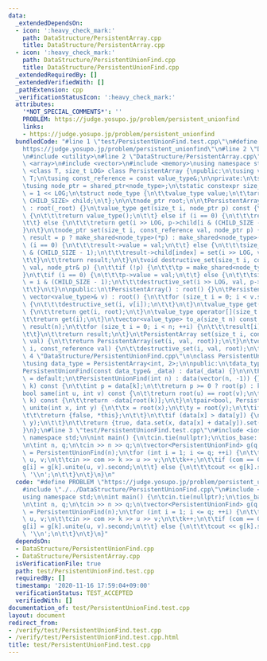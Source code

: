 ```yaml
---
data:
  _extendedDependsOn:
  - icon: ':heavy_check_mark:'
    path: DataStructure/PersistentArray.cpp
    title: DataStructure/PersistentArray.cpp
  - icon: ':heavy_check_mark:'
    path: DataStructure/PersistentUnionFind.cpp
    title: DataStructure/PersistentUnionFind.cpp
  _extendedRequiredBy: []
  _extendedVerifiedWith: []
  _pathExtension: cpp
  _verificationStatusIcon: ':heavy_check_mark:'
  attributes:
    '*NOT_SPECIAL_COMMENTS*': ''
    PROBLEM: https://judge.yosupo.jp/problem/persistent_unionfind
    links:
    - https://judge.yosupo.jp/problem/persistent_unionfind
  bundledCode: "#line 1 \"test/PersistentUnionFind.test.cpp\"\n#define PROBLEM \"\
    https://judge.yosupo.jp/problem/persistent_unionfind\"\n#line 2 \"DataStructure/PersistentUnionFind.cpp\"\
    \n#include <utility>\n#line 2 \"DataStructure/PersistentArray.cpp\"\n#include\
    \ <array>\n#include <vector>\n#include <memory>\nusing namespace std;\n\ntemplate\
    \ <class T, size_t LOG> class PersistentArray {\npublic:\n\tusing value_type =\
    \ T;\n\tusing const_reference = const value_type&;\n\nprivate:\n\tstruct node_type;\n\
    \tusing node_ptr = shared_ptr<node_type>;\n\tstatic constexpr size_t CHILD_SIZE\
    \ = 1 << LOG;\n\tstruct node_type {\n\t\tvalue_type value;\n\t\tarray<node_ptr,\
    \ CHILD_SIZE> child;\n\t};\n\n\tnode_ptr root;\n\n\tPersistentArray(node_ptr _root)\
    \ : root(_root) {}\n\tvalue_type get(size_t i, node_ptr p) const {\n\t\tif (!p)\
    \ {\n\t\t\treturn value_type();\n\t\t} else if (i == 0) {\n\t\t\treturn p->value;\n\
    \t\t} else {\n\t\t\treturn get(i >> LOG, p->child[i & (CHILD_SIZE - 1)]);\n\t\t\
    }\n\t}\n\tnode_ptr set(size_t i, const_reference val, node_ptr p) {\n\t\tnode_ptr\
    \ result = p ? make_shared<node_type>(*p) : make_shared<node_type>();\n\t\tif\
    \ (i == 0) {\n\t\t\tresult->value = val;\n\t\t} else {\n\t\t\tsize_t index = i\
    \ & (CHILD_SIZE - 1);\n\t\t\tresult->child[index] = set(i >> LOG, val, result->child[index]);\n\
    \t\t}\n\t\treturn result;\n\t}\n\tvoid destructive_set(size_t i, const_reference\
    \ val, node_ptr& p) {\n\t\tif (!p) {\n\t\t\tp = make_shared<node_type>();\n\t\t\
    }\n\t\tif (i == 0) {\n\t\t\tp->value = val;\n\t\t} else {\n\t\t\tsize_t index\
    \ = i & (CHILD_SIZE - 1);\n\t\t\tdestructive_set(i >> LOG, val, p->child[index]);\n\
    \t\t}\n\t}\n\npublic:\n\tPersistentArray() : root() {}\n\tPersistentArray(const\
    \ vector<value_type>& v) : root() {\n\t\tfor (size_t i = 0; i < v.size(); ++i)\
    \ {\n\t\t\tdestructive_set(i, v[i]);\n\t\t}\n\t}\n\tvalue_type get(size_t i) const\
    \ {\n\t\treturn get(i, root);\n\t}\n\tvalue_type operator[](size_t i) const {\n\
    \t\treturn get(i);\n\t}\n\tvector<value_type> to_a(size_t n) const {\n\t\tvector<value_type>\
    \ result(n);\n\t\tfor (size_t i = 0; i < n; ++i) {\n\t\t\tresult[i] = get(i);\n\
    \t\t}\n\t\treturn result;\n\t}\n\tPersistentArray set(size_t i, const_reference\
    \ val) {\n\t\treturn PersistentArray(set(i, val, root));\n\t}\n\tvoid destructive_set(size_t\
    \ i, const_reference val) {\n\t\tdestructive_set(i, val, root);\n\t}\n};\n#line\
    \ 4 \"DataStructure/PersistentUnionFind.cpp\"\n\nclass PersistentUnionFind {\n\
    \tusing data_type = PersistentArray<int, 2>;\n\npublic:\n\tdata_type data;\n\t\
    PersistentUnionFind(const data_type& _data) : data(_data) {}\n\n\tPersistentUnionFind()\
    \ = default;\n\tPersistentUnionFind(int n) : data(vector(n, -1)) {}\n\tint root(int\
    \ k) const {\n\t\tint p = data[k];\n\t\treturn p >= 0 ? root(p) : k;\n\t}\n\t\
    bool same(int u, int v) const {\n\t\treturn root(u) == root(v);\n\t}\n\tint size(int\
    \ k) const {\n\t\treturn -data[root(k)];\n\t}\n\tpair<bool, PersistentUnionFind>\
    \ unite(int x, int y) {\n\t\tx = root(x);\n\t\ty = root(y);\n\t\tif (x == y) {\n\
    \t\t\treturn {false, *this};\n\t\t}\n\t\tif (data[x] > data[y]) {\n\t\t\tswap(x,\
    \ y);\n\t\t}\n\t\treturn {true, data.set(x, data[x] + data[y]).set(y, x)};\n\t\
    }\n};\n#line 3 \"test/PersistentUnionFind.test.cpp\"\n#include <iostream>\nusing\
    \ namespace std;\n\nint main() {\n\tcin.tie(nullptr);\n\tios_base::sync_with_stdio(false);\n\
    \n\tint n, q;\n\tcin >> n >> q;\n\tvector<PersistentUnionFind> g(q + 1);\n\tg[0]\
    \ = PersistentUnionFind(n);\n\tfor (int i = 1; i <= q; ++i) {\n\t\tint com, k,\
    \ u, v;\n\t\tcin >> com >> k >> u >> v;\n\t\tk++;\n\t\tif (com == 0) {\n\t\t\t\
    g[i] = g[k].unite(u, v).second;\n\t\t} else {\n\t\t\tcout << g[k].same(u, v) <<\
    \ '\\n';\n\t\t}\n\t}\n}\n"
  code: "#define PROBLEM \"https://judge.yosupo.jp/problem/persistent_unionfind\"\n\
    #include \"./../DataStructure/PersistentUnionFind.cpp\"\n#include <iostream>\n\
    using namespace std;\n\nint main() {\n\tcin.tie(nullptr);\n\tios_base::sync_with_stdio(false);\n\
    \n\tint n, q;\n\tcin >> n >> q;\n\tvector<PersistentUnionFind> g(q + 1);\n\tg[0]\
    \ = PersistentUnionFind(n);\n\tfor (int i = 1; i <= q; ++i) {\n\t\tint com, k,\
    \ u, v;\n\t\tcin >> com >> k >> u >> v;\n\t\tk++;\n\t\tif (com == 0) {\n\t\t\t\
    g[i] = g[k].unite(u, v).second;\n\t\t} else {\n\t\t\tcout << g[k].same(u, v) <<\
    \ '\\n';\n\t\t}\n\t}\n}"
  dependsOn:
  - DataStructure/PersistentUnionFind.cpp
  - DataStructure/PersistentArray.cpp
  isVerificationFile: true
  path: test/PersistentUnionFind.test.cpp
  requiredBy: []
  timestamp: '2020-11-16 17:59:04+09:00'
  verificationStatus: TEST_ACCEPTED
  verifiedWith: []
documentation_of: test/PersistentUnionFind.test.cpp
layout: document
redirect_from:
- /verify/test/PersistentUnionFind.test.cpp
- /verify/test/PersistentUnionFind.test.cpp.html
title: test/PersistentUnionFind.test.cpp
---
```

